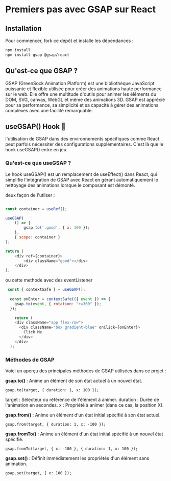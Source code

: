 
# Premiers pas avec GSAP sur React

## Installation

Pour commencer, fork ce dépôt et installe les dépendances :

```bash
npm install
npm install gsap @gsap/react
```

## Qu'est-ce que GSAP ?

GSAP (GreenSock Animation Platform) est une bibliothèque JavaScript puissante et flexible utilisée pour créer des animations haute performance sur le web. Elle offre une multitude d'outils pour animer les éléments du DOM, SVG, canvas, WebGL et même des animations 3D. GSAP est apprécié pour sa performance, sa simplicité et sa capacité à gérer des animations complexes avec une facilité remarquable.

## useGSAP() Hook 💚

 l'utilisation de GSAP dans des environnements spécifiques comme React peut parfois nécessiter des configurations supplémentaires. C'est là que le hook useGSAP() entre en jeu.

### Qu'est-ce que useGSAP ?

Le hook useGSAP() est un remplacement de useEffect() dans React, qui simplifie l'intégration de GSAP avec React en gérant automatiquement le nettoyage des animations lorsque le composant est démonté.

deux façon de l'utilser :

```javascript

const container = useRef();

useGSAP(
    () => {
        gsap.to('.good', { x: 100 });
    },
    { scope: container }
);

return (
    <div ref={container}>
        <div className="good"></div>
    </div>
);
```

ou cette methode avec des eventListener

```javascript
 const { contextSafe } = useGSAP();
  
  const onEnter = contextSafe(({ event }) => {
    gsap.to(event, { rotation: "+=360" });
  });

    return (
    <div className="app flex-row">
      <div className="box gradient-blue" onClick={onEnter}>
        Click Me
      </div>
    </div>
  );
```

### Méthodes de GSAP

Voici un aperçu des principales méthodes de GSAP utilisées dans ce projet :

**gsap.to()** : Anime un élément de son état actuel à un nouvel état.

```javasript
gsap.to(target, { duration: 1, x: 100 });
```
target : Sélecteur ou référence de l'élément à animer.
duration : Durée de l'animation en secondes.
x : Propriété à animer (dans ce cas, la position X).

**gsap.from()** : Anime un élément d'un état initial spécifié à son état actuel.

```javasript
gsap.from(target, { duration: 1, x: -100 });
```

**gsap.fromTo()** : Anime un élément d'un état initial spécifié à un nouvel état spécifié.
```javasript
gsap.fromTo(target, { x: -100 }, { duration: 1, x: 100 });
```

**gsap.set()** : Définit immédiatement les propriétés d'un élément sans animation.
```javasript
gsap.set(target, { x: 100 });
```